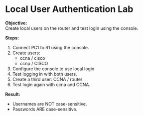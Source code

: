# Local User Authentication Lab

**Objective:**  
Create local users on the router and test login using the console.

**Steps:**
1. Connect PC1 to R1 using the console.
2. Create users:
   - ccna / cisco  
   - ccnp / CISCO  
3. Configure the console to use local login.
4. Test logging in with both users.
5. Create a third user: CCNA / router
6. Test login again with ccna and CCNA.

**Result:**
- Usernames are NOT case-sensitive.  
- Passwords ARE case-sensitive.
